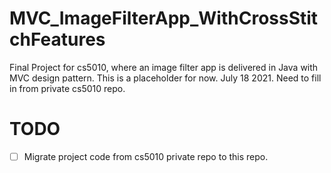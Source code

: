 # MVC_ImageFilterApp_WithCrossStitchFeatures
Final Project for cs5010, where an image filter app is delivered in Java with MVC design pattern.
This is a placeholder for now. July 18 2021. Need to fill in from private cs5010 repo.

# TODO
- [ ] Migrate project code from cs5010 private repo to this repo.
